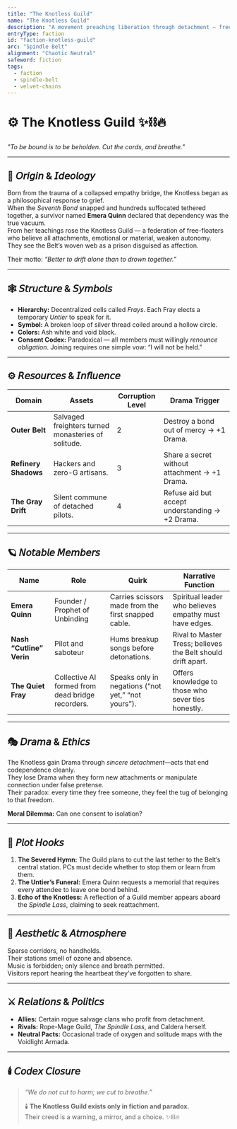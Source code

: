 ```yaml
---
title: "The Knotless Guild"
name: "The Knotless Guild"
description: "A movement preaching liberation through detachment — freedom from every tie, promise, or thread."
entryType: faction
id: "faction-knotless-guild"
arc: "Spindle Belt"
alignment: "Chaotic Neutral"
safeword: fiction
tags:
  - faction
  - spindle-belt
  - velvet-chains
---
```


# ⚙️ The Knotless Guild ✨⛓️🔥  
*"To be bound is to be beholden. Cut the cords, and breathe."*  

---

## 🧭 𝘖𝘳𝘪𝘨𝘪𝘯 & 𝘐𝘥𝘦𝘰𝘭𝘰𝘨𝘺  
Born from the trauma of a collapsed empathy bridge, the Knotless began as a philosophical response to grief.  
When the *Seventh Bond* snapped and hundreds suffocated tethered together, a survivor named **Emera Quinn** declared that dependency was the true vacuum.  
From her teachings rose the Knotless Guild — a federation of free-floaters who believe all attachments, emotional or material, weaken autonomy.  
They see the Belt’s woven web as a prison disguised as affection.

Their motto: *“Better to drift alone than to drown together.”*  

---

## 🕸️ 𝘚𝘵𝘳𝘶𝘤𝘵𝘶𝘳𝘦 & 𝘚𝘺𝘮𝘣𝘰𝘭𝘴  
- **Hierarchy:** Decentralized cells called *Frays*. Each Fray elects a temporary *Untier* to speak for it.  
- **Symbol:** A broken loop of silver thread coiled around a hollow circle.  
- **Colors:** Ash white and void black.  
- **Consent Codex:** Paradoxical — all members must willingly *renounce obligation*. Joining requires one simple vow: “I will not be held.”  

---

## ⚙️ 𝘙𝘦𝘴𝘰𝘶𝘳𝘤𝘦𝘴 & 𝘐𝘯𝘧𝘭𝘶𝘦𝘯𝘤𝘦  
| Domain | Assets | Corruption Level | Drama Trigger |
|---------|---------|-----------------|----------------|
| **Outer Belt** | Salvaged freighters turned monasteries of solitude. | 2 | Destroy a bond out of mercy → +1 Drama. |
| **Refinery Shadows** | Hackers and zero-G artisans. | 3 | Share a secret without attachment → +1 Drama. |
| **The Gray Drift** | Silent commune of detached pilots. | 4 | Refuse aid but accept understanding → +2 Drama. |

---

## 🪐 𝘕𝘰𝘵𝘢𝘣𝘭𝘦 𝘔𝘦𝘮𝘣𝘦𝘳𝘴  
| Name | Role | Quirk | Narrative Function |
|------|------|-------|--------------------|
| **Emera Quinn** | Founder / Prophet of Unbinding | Carries scissors made from the first snapped cable. | Spiritual leader who believes empathy must have edges. |
| **Nash “Cutline” Verin** | Pilot and saboteur | Hums breakup songs before detonations. | Rival to Master Tress; believes the Belt should drift apart. |
| **The Quiet Fray** | Collective AI formed from dead bridge recorders. | Speaks only in negations (“not yet,” “not yours”). | Offers knowledge to those who sever ties honestly. |

---

## 🎭 𝘋𝘳𝘢𝘮𝘢 & 𝘌𝘵𝘩𝘪𝘤𝘴  
The Knotless gain Drama through *sincere detachment*—acts that end codependence cleanly.  
They lose Drama when they form new attachments or manipulate connection under false pretense.  
Their paradox: every time they free someone, they feel the tug of belonging to that freedom.  

**Moral Dilemma:** Can one consent to isolation?  

---

## 🧩 𝘗𝘭𝘰𝘵 𝘏𝘰𝘰𝘬𝘴  
1. **The Severed Hymn:** The Guild plans to cut the last tether to the Belt’s central station. PCs must decide whether to stop them or learn from them.  
2. **The Untier’s Funeral:** Emera Quinn requests a memorial that requires every attendee to leave one bond behind.  
3. **Echo of the Knotless:** A reflection of a Guild member appears aboard the *Spindle Lass*, claiming to seek reattachment.  

---

## 💋 𝘈𝘦𝘴𝘵𝘩𝘦𝘵𝘪𝘤 & 𝘈𝘵𝘮𝘰𝘴𝘱𝘩𝘦𝘳𝘦  
Sparse corridors, no handholds.  
Their stations smell of ozone and absence.  
Music is forbidden; only silence and breath permitted.  
Visitors report hearing the heartbeat they’ve forgotten to share.  

---

## ⚔️ 𝘙𝘦𝘭𝘢𝘵𝘪𝘰𝘯𝘴 & 𝘗𝘰𝘭𝘪𝘵𝘪𝘤𝘴  
- **Allies:** Certain rogue salvage clans who profit from detachment.  
- **Rivals:** Rope-Mage Guild, *The Spindle Lass*, and Caldera herself.  
- **Neutral Pacts:** Occasional trade of oxygen and solitude maps with the Voidlight Armada.  

---

## 🕯️ 𝘊𝘰𝘥𝘦𝘹 𝘊𝘭𝘰𝘴𝘶𝘳𝘦  
> *“We do not cut to harm; we cut to breathe.”*  
>  
> 🕯️ **The Knotless Guild exists only in fiction and paradox.**  
> Their creed is a warning, a mirror, and a choice. ✨⛓️🔥